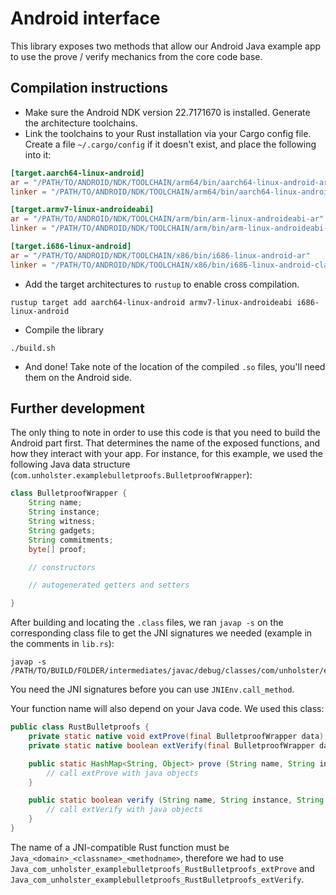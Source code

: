 # Android interface

This library exposes two methods that allow our Android Java example app to use the prove / verify mechanics from the core code base.

## Compilation instructions

 - Make sure the Android NDK version 22.7171670 is installed. Generate the architecture toolchains.
 - Link the toolchains to your Rust installation via your Cargo config file. Create a file `~/.cargo/config` if it doesn't exist, and place the following into it:
```toml
[target.aarch64-linux-android]
ar = "/PATH/TO/ANDROID/NDK/TOOLCHAIN/arm64/bin/aarch64-linux-android-ar"
linker = "/PATH/TO/ANDROID/NDK/TOOLCHAIN/arm64/bin/aarch64-linux-android-clang"

[target.armv7-linux-androideabi]
ar = "/PATH/TO/ANDROID/NDK/TOOLCHAIN/arm/bin/arm-linux-androideabi-ar"
linker = "/PATH/TO/ANDROID/NDK/TOOLCHAIN/arm/bin/arm-linux-androideabi-clang"

[target.i686-linux-android]
ar = "/PATH/TO/ANDROID/NDK/TOOLCHAIN/x86/bin/i686-linux-android-ar"
linker = "/PATH/TO/ANDROID/NDK/TOOLCHAIN/x86/bin/i686-linux-android-clang"
```
 - Add the target architectures to `rustup` to enable cross compilation.

```
rustup target add aarch64-linux-android armv7-linux-androideabi i686-linux-android
```

 - Compile the library

```
./build.sh
```

- And done! Take note of the location of the compiled `.so` files, you'll need them on the Android side.

## Further development

The only thing to note in order to use this code is that you need to build the Android part first. That determines the name of the exposed functions, and how they interact with your app. For instance, for this example, we used the following Java data structure (`com.unholster.examplebulletproofs.BulletproofWrapper`):

```java
class BulletproofWrapper {
    String name;
    String instance;
    String witness;
    String gadgets;
    String commitments;
    byte[] proof;

    // constructors

    // autogenerated getters and setters

}
```

After building and locating the `.class` files, we ran `javap -s` on the corresponding class file to get the JNI signatures we needed (example in the comments in `lib.rs`):

```
javap -s /PATH/TO/BUILD/FOLDER/intermediates/javac/debug/classes/com/unholster/examplebulletproofs/BulletproofWrapper.class
```

You need the JNI signatures before you can use `JNIEnv.call_method`.

Your function name will also depend on your Java code. We used this class:

```java
public class RustBulletproofs {
    private static native void extProve(final BulletproofWrapper data);
    private static native boolean extVerify(final BulletproofWrapper data);

    public static HashMap<String, Object> prove (String name, String instance, String witness, String gadgets) {
        // call extProve with java objects
    }

    public static boolean verify (String name, String instance, String gadgets, String commitments, byte[] proof) {
        // call extVerify with java objects
    }
}
```

The name of a JNI-compatible Rust function must be `Java_<domain>_<classname>_<methodname>`, therefore we had to use `Java_com_unholster_examplebulletproofs_RustBulletproofs_extProve` and `Java_com_unholster_examplebulletproofs_RustBulletproofs_extVerify`.